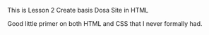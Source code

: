 This is Lesson 2 Create basis Dosa Site in HTML

Good little primer on both HTML and CSS that I never formally had.

